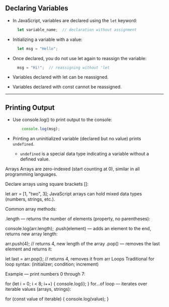## Declaring Variables

- In JavaScript, variables are declared using the `let` keyword:

  ```javascript
    let variable_name;  // declaration without assignment
  ```

- Initializing a variable with a value:

  ```javascript
    let msg = "Hello";
  ```
- Once declared, you do not use let again to reassign the variable:

  ```javascript
    msg = "Hi!";  // reassigning without 'let
  ```

- Variables declared with let can be reassigned.

- Variables declared with const cannot be reassigned.

---

## Printing Output

- Use console.log() to print output to the console:

  ```javascript
  	  console.log(msg);
  ```

- Printing an uninitialized variable (declared but no value) prints `undefined`.

  - `undefined` is a special data type indicating a variable without a defined value.

Arrays
Arrays are zero-indexed (start counting at 0), similar in all programming languages.

Declare arrays using square brackets []:


let arr = [1, "two", 3];
JavaScript arrays can hold mixed data types (numbers, strings, etc.).

Common array methods:

.length — returns the number of elements (property, no parentheses):


console.log(arr.length);
.push(element) — adds an element to the end, returns new array length:


arr.push(4);  // returns 4, new length of the array
.pop() — removes the last element and returns it:


let last = arr.pop();  // returns 4, removes it from arr
Loops
Traditional for loop syntax: (initializer; condition; increment)

Example — print numbers 0 through 7:


for (let i = 0; i < 8; i++) {
  console.log(i);
}
for...of loop — iterates over iterable values (arrays, strings):


for (const value of iterable) {
  console.log(value);
}

